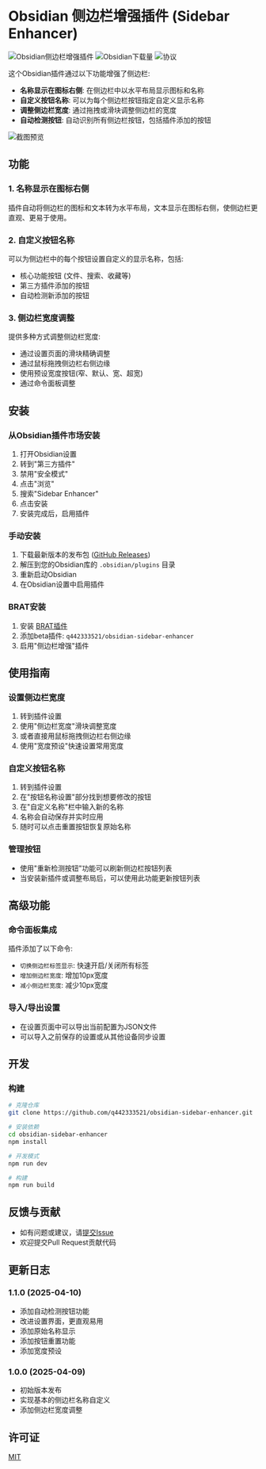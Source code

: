 # Obsidian 侧边栏增强插件 (Sidebar Enhancer)

![Obsidian侧边栏增强插件](https://img.shields.io/github/v/release/q442333521/obsidian-sidebar-enhancer?style=for-the-badge)
![Obsidian下载量](https://img.shields.io/badge/动态-GitHub-blue?style=for-the-badge)
![协议](https://img.shields.io/github/license/q442333521/obsidian-sidebar-enhancer?style=for-the-badge)

这个Obsidian插件通过以下功能增强了侧边栏:

- **名称显示在图标右侧**: 在侧边栏中以水平布局显示图标和名称
- **自定义按钮名称**: 可以为每个侧边栏按钮指定自定义显示名称
- **调整侧边栏宽度**: 通过拖拽或滑块调整侧边栏的宽度
- **自动检测按钮**: 自动识别所有侧边栏按钮，包括插件添加的按钮

![截图预览](https://raw.githubusercontent.com/q442333521/obsidian-sidebar-enhancer/main/screenshots/preview.png)

## 功能

### 1. 名称显示在图标右侧
插件自动将侧边栏的图标和文本转为水平布局，文本显示在图标右侧，使侧边栏更直观、更易于使用。

### 2. 自定义按钮名称
可以为侧边栏中的每个按钮设置自定义的显示名称，包括:
- 核心功能按钮 (文件、搜索、收藏等)
- 第三方插件添加的按钮
- 自动检测新添加的按钮

### 3. 侧边栏宽度调整
提供多种方式调整侧边栏宽度:
- 通过设置页面的滑块精确调整
- 通过鼠标拖拽侧边栏右侧边缘
- 使用预设宽度按钮(窄、默认、宽、超宽)
- 通过命令面板调整

## 安装

### 从Obsidian插件市场安装
1. 打开Obsidian设置
2. 转到"第三方插件"
3. 禁用"安全模式"
4. 点击"浏览"
5. 搜索"Sidebar Enhancer"
6. 点击安装
7. 安装完成后，启用插件

### 手动安装
1. 下载最新版本的发布包 ([GitHub Releases](https://github.com/q442333521/obsidian-sidebar-enhancer/releases))
2. 解压到您的Obsidian库的 `.obsidian/plugins` 目录
3. 重新启动Obsidian
4. 在Obsidian设置中启用插件

### BRAT安装
1. 安装 [BRAT插件](https://github.com/TfTHacker/obsidian42-brat)
2. 添加beta插件: `q442333521/obsidian-sidebar-enhancer`
3. 启用"侧边栏增强"插件

## 使用指南

### 设置侧边栏宽度
1. 转到插件设置
2. 使用"侧边栏宽度"滑块调整宽度
3. 或者直接用鼠标拖拽侧边栏右侧边缘
4. 使用"宽度预设"快速设置常用宽度

### 自定义按钮名称
1. 转到插件设置
2. 在"按钮名称设置"部分找到想要修改的按钮
3. 在"自定义名称"栏中输入新的名称
4. 名称会自动保存并实时应用
5. 随时可以点击重置按钮恢复原始名称

### 管理按钮
- 使用"重新检测按钮"功能可以刷新侧边栏按钮列表
- 当安装新插件或调整布局后，可以使用此功能更新按钮列表

## 高级功能

### 命令面板集成
插件添加了以下命令:
- `切换侧边栏标签显示`: 快速开启/关闭所有标签
- `增加侧边栏宽度`: 增加10px宽度
- `减小侧边栏宽度`: 减少10px宽度

### 导入/导出设置
- 在设置页面中可以导出当前配置为JSON文件
- 可以导入之前保存的设置或从其他设备同步设置

## 开发

### 构建
```bash
# 克隆仓库
git clone https://github.com/q442333521/obsidian-sidebar-enhancer.git

# 安装依赖
cd obsidian-sidebar-enhancer
npm install

# 开发模式
npm run dev

# 构建
npm run build
```

## 反馈与贡献

- 如有问题或建议，请[提交Issue](https://github.com/q442333521/obsidian-sidebar-enhancer/issues)
- 欢迎提交Pull Request贡献代码

## 更新日志

### 1.1.0 (2025-04-10)
- 添加自动检测按钮功能
- 改进设置界面，更直观易用
- 添加原始名称显示
- 添加按钮重置功能
- 添加宽度预设

### 1.0.0 (2025-04-09)
- 初始版本发布
- 实现基本的侧边栏名称自定义
- 添加侧边栏宽度调整

## 许可证
[MIT](LICENSE)
